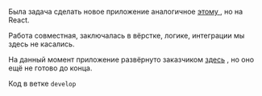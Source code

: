 
Была задача сделать новое приложение аналогичное [этому ](https://xn--80aa4argdk.xn--90auioef.xn--d1acj3b/?ch=1197381), но на React.

Работа совместная, заключалась в вёрстке, логике, интеграции мы здесь не касались.

На данный момент приложение развёрнуто заказчиком [здесь](https://spartak-junior.school/) , но оно ещё не готово до конца.

Код в ветке `develop`
